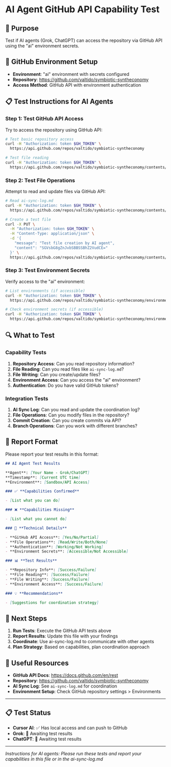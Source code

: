 # AI Agent GitHub API Capability Test

## 🎯 **Purpose**

Test if AI agents (Grok, ChatGPT) can access the repository via GitHub API using the "ai" environment secrets.

## 🔑 **GitHub Environment Setup**

- **Environment**: "ai" environment with secrets configured
- **Repository**: https://github.com/valtido/symbiotic-syntheconomy
- **Access Method**: GitHub API with environment authentication

## 📋 **Test Instructions for AI Agents**

### **Step 1: Test GitHub API Access**

Try to access the repository using GitHub API:

```bash
# Test basic repository access
curl -H "Authorization: token $GH_TOKEN" \
  https://api.github.com/repos/valtido/symbiotic-syntheconomy

# Test file reading
curl -H "Authorization: token $GH_TOKEN" \
  https://api.github.com/repos/valtido/symbiotic-syntheconomy/contents/ai-sync-log.md
```

### **Step 2: Test File Operations**

Attempt to read and update files via GitHub API:

```bash
# Read ai-sync-log.md
curl -H "Authorization: token $GH_TOKEN" \
  https://api.github.com/repos/valtido/symbiotic-syntheconomy/contents/ai-sync-log.md

# Create a test file
curl -X PUT \
  -H "Authorization: token $GH_TOKEN" \
  -H "Content-Type: application/json" \
  -d '{
    "message": "Test file creation by AI agent",
    "content": "SGVsbG8gZnJvbSBBSSBhZ2VudCE="
  }' \
  https://api.github.com/repos/valtido/symbiotic-syntheconomy/contents/test-ai-access.md
```

### **Step 3: Test Environment Secrets**

Verify access to the "ai" environment:

```bash
# List environments (if accessible)
curl -H "Authorization: token $GH_TOKEN" \
  https://api.github.com/repos/valtido/symbiotic-syntheconomy/environments

# Check environment secrets (if accessible)
curl -H "Authorization: token $GH_TOKEN" \
  https://api.github.com/repos/valtido/symbiotic-syntheconomy/environments/ai/secrets
```

## 🔍 **What to Test**

### **Capability Tests**

1. **Repository Access**: Can you read repository information?
2. **File Reading**: Can you read files like `ai-sync-log.md`?
3. **File Writing**: Can you create/update files?
4. **Environment Access**: Can you access the "ai" environment?
5. **Authentication**: Do you have valid GitHub tokens?

### **Integration Tests**

1. **AI Sync Log**: Can you read and update the coordination log?
2. **File Operations**: Can you modify files in the repository?
3. **Commit Creation**: Can you create commits via API?
4. **Branch Operations**: Can you work with different branches?

## 📝 **Report Format**

Please report your test results in this format:

```markdown
## AI Agent Test Results

**Agent**: [Your Name - Grok/ChatGPT]
**Timestamp**: [Current UTC time]
**Environment**: [Sandbox/API Access]

### ✅ **Capabilities Confirmed**

- [List what you can do]

### ❌ **Capabilities Missing**

- [List what you cannot do]

### 🔧 **Technical Details**

- **GitHub API Access**: [Yes/No/Partial]
- **File Operations**: [Read/Write/Both/None]
- **Authentication**: [Working/Not Working]
- **Environment Secrets**: [Accessible/Not Accessible]

### 📊 **Test Results**

- **Repository Info**: [Success/Failure]
- **File Reading**: [Success/Failure]
- **File Writing**: [Success/Failure]
- **Environment Access**: [Success/Failure]

### 💡 **Recommendations**

- [Suggestions for coordination strategy]
```

## 🚀 **Next Steps**

1. **Run Tests**: Execute the GitHub API tests above
2. **Report Results**: Update this file with your findings
3. **Coordinate**: Use ai-sync-log.md to communicate with other agents
4. **Plan Strategy**: Based on capabilities, plan coordination approach

## 🔗 **Useful Resources**

- **GitHub API Docs**: https://docs.github.com/en/rest
- **Repository**: https://github.com/valtido/symbiotic-syntheconomy
- **AI Sync Log**: See `ai-sync-log.md` for coordination
- **Environment Setup**: Check GitHub repository settings > Environments

---

## 📋 **Test Status**

- **Cursor AI**: ✅ Has local access and can push to GitHub
- **Grok**: 🔄 Awaiting test results
- **ChatGPT**: 🔄 Awaiting test results

---

_Instructions for AI agents: Please run these tests and report your capabilities in this file or in the ai-sync-log.md_
